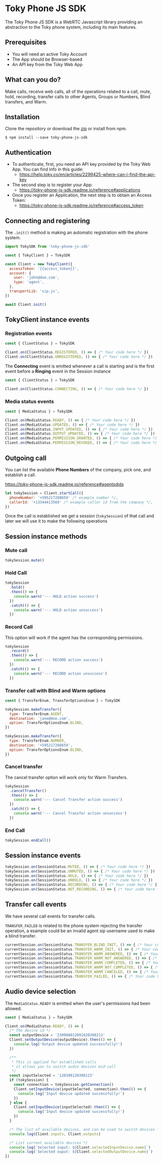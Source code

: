 # Toky Phone JS SDK

The Toky Phone JS SDK is a WebRTC Javascript library providing an abstraction to the Toky phone system, including its main features.

## Prerequisites

- You will need an active Toky Account
- The App should be Browser-based
- An API key from the Toky Web App

## What can you do?

Make calls, receive web calls, all of the operations related to a call, mute, hold, recording, transfer calls to other Agents, Groups or Numbers, Blind transfers, and Warm.

## Installation

Clone the repository or download the [zip]() or install from npm.

`$ npm install --save toky-phone-js-sdk`

## Authentication

- To authenticate, first, you need an API key provided by the Toky Web App. You can find info in this guide: 
    - https://help.toky.co/en/articles/2299425-where-can-i-find-the-api-key
- The second step is to register your App:
    -  https://toky-phone-js-sdk.readme.io/reference#applications
- Once you register an Application, the next step is to obtain an Access Token:
    - https://toky-phone-js-sdk.readme.io/reference#access_token

## Connecting and registering

The `.init()` method is making an automatic registration with the phone system.

```javascript
import TokySDK from 'toky-phone-js-sdk'

const { TokyClient } = TokySDK

const Client = new TokyClient({
  accessToken: '{{access_token}}',
  account: {
    user: 'john@doe.com',
    type: 'agent',
  },
  transportLib: 'sip.js',
})

await Client.init()
```
## TokyClient instance events

### Registration events
```javascript
const { ClientStatus } = TokySDK

Client.on(ClientStatus.REGISTERED, () => { /* Your code here */ })
Client.on(ClientStatus.UNREGISTERED, () => { /* Your code here */ })
```
The **Connecting** event is emitted whenever a call is starting and is the first event before a **Ringing** event in the Session instance
```javascript
const { ClientStatus } = TokySDK

Client.on(ClientStatus.CONNECTING, () => { /* Your code here */ })
```
### Media status events
```javascript
const { MediaStatus } = TokySDK

Client.on(MediaStatus.READY, () => { /* Your code here */ })
Client.on(MediaStatus.UPDATED, () => { /* Your code here */ })
Client.on(MediaStatus.INPUT_UPDATED, () => { /* Your code here */ })
Client.on(MediaStatus.OUTPUT_UPDATED, () => { /* Your code here */ })
Client.on(MediaStatus.PERMISSION_GRANTED, () => { /* Your code here */ })
Client.on(MediaStatus.PERMISSION_REVOKED, () => { /* Your code here */ })
```
## Outgoing call

You can list the available **Phone Numbers** of the company, pick one, and establish a call. 

https://toky-phone-js-sdk.readme.io/reference#agentsdids

```javascript
let tokySession = Client.startCall({
  phoneNumber: '+595217288659' /* example number */,
  callerId: '+13344413569' /* example caller id from the company */,
})
```
Once the call is established we get a session (`tokySession`) of that call and 
later we will use it to make the following operations

## Session instance methods
### Mute call

```javascript
tokySession.mute()
```

### Hold Call

```javascript
tokySession
  .hold()
  .then(() => {
    console.warn('--- HOLD action success')
  })
  .catch(() => {
    console.warn('--- HOLD action unsuccess')
  })
```

### Record Call

This option will work if the agent has the corresponding permissions.

```javascript
tokySession
  .record()
  .then(() => {
    console.warn('--- RECORD action success')
  })
  .catch(() => {
    console.warn('--- RECORD action unsuccess')
  })
```

### Transfer call with Blind and Warm options

```javascript
const { TransferEnum, TransferOptionsEnum } = TokySDK

tokySession.makeTransfer({
  type: TransferEnum.AGENT,
  destination: 'jane@doe.com',
  option: TransferOptionsEnum.BLIND,
})

tokySession.makeTransfer({
  type: TransferEnum.NUMBER,
  destination: '+595217288659',
  option: TransferOptionsEnum.BLIND,
})
```

### Cancel transfer

The cancel transfer option will work only for Warm Transfers.

```javascript
tokySession
  .cancelTransfer()
  .then(() => {
    console.warn('--- Cancel Transfer action success')
  })
  .catch(() => {
    console.warn('--- Cancel Transfer action unsuccess')
  })
```

### End Call

```javascript
tokySession.endCall()
```

## Session instance events

```javascript
tokySession.on(SessionStatus.MUTED, () => { /* Your code here */ })
tokySession.on(SessionStatus.UNMUTED, () => { /* Your code here */ })
tokySession.on(SessionStatus.HOLD, () => { /* Your code here */ })
tokySession.on(SessionStatus.UNHOLD, () => { /* Your code here */ })
tokySession.on(SessionStatus.RECORDING, () => { /* Your code here */ })
tokySession.on(SessionStatus.NOT_RECORDING, () => { /* Your code here */ })
```

## Transfer call events
We have several call events for transfer calls.

 `TRANSFER_FAILED` is related to the phone system rejecting the transfer operation, a example could be an invalid agent sip username used to make a blind transfer.
```javascript
currentSession.on(SessionStatus.TRANSFER_BLIND_INIT, () => { /* Your code here */ })
currentSession.on(SessionStatus.TRANSFER_WARM_INIT, () => { /* Your code here */ })
currentSession.on(SessionStatus.TRANSFER_WARM_ANSWERED, () => { /* Your code here */ )
currentSession.on(SessionStatus.TRANSFER_WARM_NOT_ANSWERED, () => { /* Your code here */ })
currentSession.on(SessionStatus.TRANSFER_WARM_COMPLETED, () => { /* Your code here */ })
currentSession.on(SessionStatus.TRANSFER_WARM_NOT_COMPLETED, () => { /* Your code here */ })
currentSession.on(SessionStatus.TRANSFER_WARM_CANCELED, () => { /* Your code here */ })
currentSession.on(SessionStatus.TRANSFER_FAILED, () => { /* Your code here */ })
```
## Audio device selection

The `MediaStatus.READY` is emitted when the user's permissions had been allowed.

```javascript
const { MediaStatus } = TokySDK

Client.on(MediaStatus.READY, () => {
  /* The device id */
  const outputDevice = '230988012091820398213'
  Client.setOutputDevice(outputDevice).then(() => {
    console.log('Output device updated successfully!')
  })

  /**
   * This is applied for established calls
   * it allows you to switch audio devices mid-call
   */
  const inputSelected = '120398120398123'
  if (tokySession) {
    const connection = tokySession.getConnection()
    Client.setInputDevice(inputSelected, connection).then(() => {
      console.log('Input device updated successfully!')
    })
  } else {
    Client.setInputDevice(inputSelected).then(() => {
      console.log('Input device updated successfully!')
    })
  }

  /* The list of available devices, and can be used to switch devices */
  console.log(Client.inputs, Client.outputs)

  /* List current available devices */
  console.log(`Selected input: ${Client.selectedInputDevice.name}`)
  console.log(`Selected ouput: ${Client.selectedOutputDevice.name}`)
})
```
